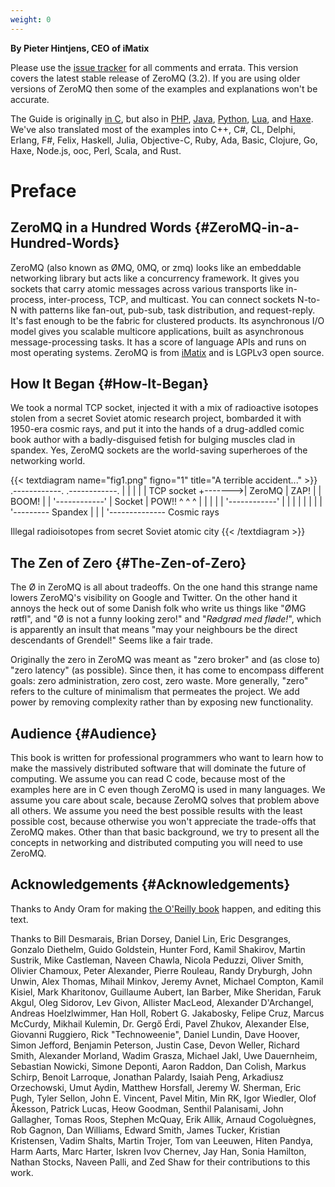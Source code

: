 ```yaml
---
weight: 0
---
```



**By Pieter Hintjens, CEO of iMatix**

Please use the [issue tracker](https://github.com/booksbyus/zguide/issues) for all comments and errata. This version covers the latest stable release of ZeroMQ (3.2). If you are using older versions of ZeroMQ then some of the examples and explanations won't be accurate.

The Guide is originally [in C](/page:all), but also in [PHP](/php:all), [Java](/java:all), [Python](/py:all), [Lua](/lua:all), and [Haxe](/hx:all). We've also translated most of the examples into C++, C#, CL, Delphi, Erlang, F#, Felix, Haskell, Julia, Objective-C, Ruby, Ada, Basic, Clojure, Go, Haxe, Node.js, ooc, Perl, Scala, and Rust.

# Preface

## ZeroMQ in a Hundred Words {#ZeroMQ-in-a-Hundred-Words}

ZeroMQ (also known as ØMQ, 0MQ, or zmq) looks like an embeddable networking library but acts like a concurrency framework. It gives you sockets that carry atomic messages across various transports like in-process, inter-process, TCP, and multicast. You can connect sockets N-to-N with patterns like fan-out, pub-sub, task distribution, and request-reply. It's fast enough to be the fabric for clustered products. Its asynchronous I/O model gives you scalable multicore applications, built as asynchronous message-processing tasks. It has a score of language APIs and runs on most operating systems. ZeroMQ is from [iMatix](http://www.imatix.com) and is LGPLv3 open source.

## How It Began {#How-It-Began}

We took a normal TCP socket, injected it with a mix of radioactive isotopes stolen from a secret Soviet atomic research project, bombarded it with 1950-era cosmic rays, and put it into the hands of a drug-addled comic book author with a badly-disguised fetish for bulging muscles clad in spandex. Yes, ZeroMQ sockets are the world-saving superheroes of the networking world.

{{< textdiagram name="fig1.png" figno="1" title="A terrible accident..." >}}
.------------.        .------------.
|            |        |            |
| TCP socket +------->|   ZeroMQ   | ZAP!
|            | BOOM!  |            |
'------------'        |   Socket   |  POW!!
  ^    ^    ^         |            |
  |    |    |         '------------'
  |    |    |
  |    |    |
  |    |    '--------- Spandex
  |    |
  |    '-------------- Cosmic rays

 Illegal radioisotopes from
 secret Soviet atomic city
{{< /textdiagram >}}

## The Zen of Zero {#The-Zen-of-Zero}

The Ø in ZeroMQ is all about tradeoffs. On the one hand this strange name lowers ZeroMQ's visibility on Google and Twitter. On the other hand it annoys the heck out of some Danish folk who write us things like "ØMG røtfl", and "Ø is not a funny looking zero!" and "*Rødgrød med fløde!*", which is apparently an insult that means "may your neighbours be the direct descendants of Grendel!"  Seems like a fair trade.

Originally the zero in ZeroMQ was meant as "zero broker" and (as close to) "zero latency" (as possible). Since then, it has come to encompass different goals: zero administration, zero cost, zero waste. More generally, "zero" refers to the culture of minimalism that permeates the project. We add power by removing complexity rather than by exposing new functionality.

## Audience {#Audience}

This book is written for professional programmers who want to learn how to make the massively distributed software that will dominate the future of computing. We assume you can read C code, because most of the examples here are in C even though ZeroMQ is used in many languages. We assume you care about scale, because ZeroMQ solves that problem above all others. We assume you need the best possible results with the least possible cost, because otherwise you won't appreciate the trade-offs that ZeroMQ makes. Other than that basic background, we try to present all the concepts in networking and distributed computing you will need to use ZeroMQ.

## Acknowledgements {#Acknowledgements}

Thanks to Andy Oram for making [the O'Reilly book](http://shop.oreilly.com/product/0636920026136.do) happen, and editing this text.

Thanks to Bill Desmarais, Brian Dorsey, Daniel Lin, Eric Desgranges, Gonzalo Diethelm, Guido Goldstein, Hunter Ford, Kamil Shakirov, Martin Sustrik, Mike Castleman, Naveen Chawla, Nicola Peduzzi, Oliver Smith, Olivier Chamoux, Peter Alexander, Pierre Rouleau, Randy Dryburgh, John Unwin, Alex Thomas, Mihail Minkov, Jeremy Avnet, Michael Compton, Kamil Kisiel, Mark Kharitonov, Guillaume Aubert, Ian Barber, Mike Sheridan, Faruk Akgul, Oleg Sidorov, Lev Givon, Allister MacLeod, Alexander D'Archangel, Andreas Hoelzlwimmer, Han Holl, Robert G. Jakabosky, Felipe Cruz, Marcus McCurdy, Mikhail Kulemin, Dr. Gergő Érdi, Pavel Zhukov, Alexander Else, Giovanni Ruggiero, Rick "Technoweenie", Daniel Lundin, Dave Hoover, Simon Jefford, Benjamin Peterson, Justin Case, Devon Weller, Richard Smith, Alexander Morland, Wadim Grasza, Michael Jakl, Uwe Dauernheim, Sebastian Nowicki, Simone Deponti, Aaron Raddon, Dan Colish, Markus Schirp, Benoit Larroque, Jonathan Palardy, Isaiah Peng, Arkadiusz Orzechowski, Umut Aydin, Matthew Horsfall, Jeremy W. Sherman, Eric Pugh, Tyler Sellon, John E. Vincent, Pavel Mitin, Min RK, Igor Wiedler, Olof Åkesson, Patrick Lucas, Heow Goodman, Senthil Palanisami, John Gallagher, Tomas Roos, Stephen McQuay, Erik Allik, Arnaud Cogoluègnes, Rob Gagnon, Dan Williams, Edward Smith, James Tucker, Kristian Kristensen, Vadim Shalts, Martin Trojer, Tom van Leeuwen, Hiten Pandya, Harm Aarts, Marc Harter, Iskren Ivov Chernev, Jay Han, Sonia Hamilton, Nathan Stocks, Naveen Palli, and Zed Shaw for their contributions to this work.

